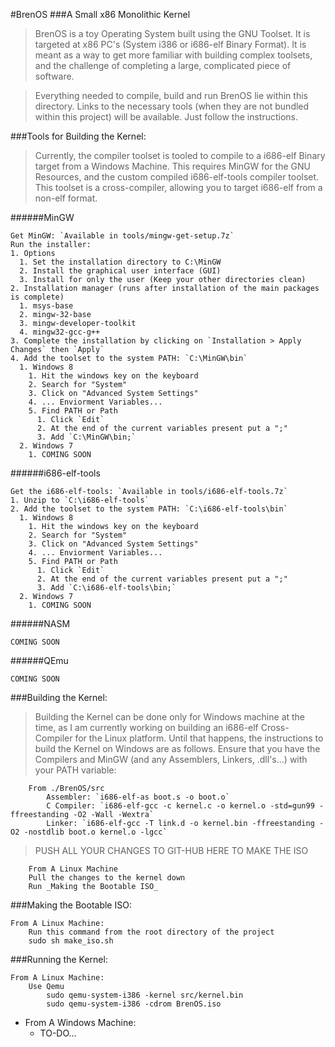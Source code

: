 #BrenOS 
###A Small x86 Monolithic Kernel

>BrenOS is a toy Operating System built using the GNU Toolset. It is targeted at x86 PC's (System i386 or i686-elf Binary Format). It is meant as a way to get more familiar with building complex toolsets, and the challenge of completing a large, complicated piece of software. 

>Everything needed to compile, build and run BrenOS lie within this directory. Links to the necessary tools (when they are not bundled within this project) will be available. Just follow the instructions. 

###Tools for Building the Kernel:
>Currently, the compiler toolset is tooled to compile to a i686-elf Binary target from a Windows Machine. This requires MinGW for the GNU Resources, and the custom compiled i686-elf-tools compiler toolset. This toolset is a cross-compiler, allowing you to target i686-elf from a non-elf format.

######MinGW
``` 
Get MinGW: `Available in tools/mingw-get-setup.7z`
Run the installer:
1. Options
  1. Set the installation directory to C:\MinGW
  2. Install the graphical user interface (GUI)
  3. Install for only the user (Keep your other directories clean)
2. Installation manager (runs after installation of the main packages is complete)
  1. msys-base
  2. mingw-32-base
  3. mingw-developer-toolkit
  4. mingw32-gcc-g++
3. Complete the installation by clicking on `Installation > Apply Changes` then `Apply`
4. Add the toolset to the system PATH: `C:\MinGW\bin`
  1. Windows 8
    1. Hit the windows key on the keyboard
    2. Search for "System"
    3. Click on "Advanced System Settings"
    4. ... Enviorment Variables...
    5. Find PATH or Path
      1. Click `Edit`
      2. At the end of the current variables present put a ";"
      3. Add `C:\MinGW\bin;`
  2. Windows 7
    1. COMING SOON
```

######i686-elf-tools
```
Get the i686-elf-tools: `Available in tools/i686-elf-tools.7z`
1. Unzip to `C:\i686-elf-tools`
2. Add the toolset to the system PATH: `C:\i686-elf-tools\bin`
  1. Windows 8
    1. Hit the windows key on the keyboard
    2. Search for "System"
    3. Click on "Advanced System Settings"
    4. ... Enviorment Variables...
    5. Find PATH or Path
      1. Click `Edit`
      2. At the end of the current variables present put a ";"
      3. Add `C:\i686-elf-tools\bin;`
  2. Windows 7
    1. COMING SOON
```

######NASM
```
COMING SOON
```

######QEmu
```
COMING SOON
```

###Building the Kernel:
>Building the Kernel can be done only for Windows machine at the time, as I am currently working on building an i686-elf Cross-Compiler for the Linux platform. Until that happens, the instructions to build the Kernel on Windows are as follows. Ensure that you have the Compilers and MinGW (and any Assemblers, Linkers, .dll's...) with your PATH variable:

    	From ./BrenOS/src	
    		Assembler: `i686-elf-as boot.s -o boot.o`
    		C Compiler: `i686-elf-gcc -c kernel.c -o kernel.o -std=gun99 -ffreestanding -O2 -Wall -Wextra`
    		Linker: `i686-elf-gcc -T link.d -o kernel.bin -ffreestanding -O2 -nostdlib boot.o kernel.o -lgcc`

>PUSH ALL YOUR CHANGES TO GIT-HUB HERE TO MAKE THE ISO
	
    	From A Linux Machine
		Pull the changes to the kernel down
		Run _Making the Bootable ISO_
	

	
###Making the Bootable ISO:

	From A Linux Machine:
		Run this command from the root directory of the project
		sudo sh make_iso.sh
	
###Running the Kernel:

	From A Linux Machine:
		Use Qemu
			sudo qemu-system-i386 -kernel src/kernel.bin
			sudo qemu-system-i386 -cdrom BrenOS.iso

- From A Windows Machine:
	- TO-DO...
	
